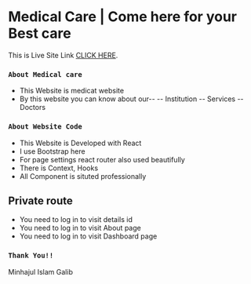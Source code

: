 # Medical Care | Come here for your Best care

This is Live Site Link [CLICK HERE](https://medical-care-galib-10.netlify.app/).

### `About Medical care`
- This Website is medicat website
- By this website you can know about our--
	-- Institution
	-- Services
	-- Doctors


### `About Website Code`
- This Website is Developed with React
- I use Bootstrap here
- For page settings react router also used beautifully
- There is Context, Hooks
- All Component is situted professionally

## Private route
- You need to log in to visit details id
- You need to log in to visit About page
- You need to log in to visit Dashboard page

### `Thank You!!`
Minhajul Islam Galib


